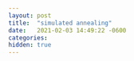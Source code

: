 ```yaml
---
layout: post
title:  "simulated annealing"
date:   2021-02-03 14:49:22 -0600
categories: 
hidden: true
---
```


